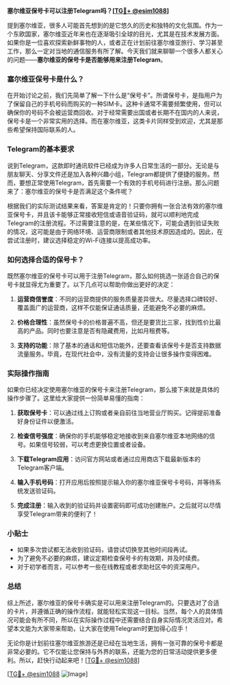 **塞尔维亚保号卡可以注册Telegram吗？[[TG💪+ @esim1088](https://t.me/s/esim1088)]**

提到塞尔维亚，很多人可能首先想到的是它悠久的历史和独特的文化氛围。作为一个东欧国家，塞尔维亚近年来也在逐渐吸引全球的目光，尤其是在技术发展方面。如果你是一位喜欢探索新鲜事物的人，或者正在计划前往塞尔维亚旅行、学习甚至工作，那么一定对当地的通信服务有所了解。今天我们就来聊聊一个很多人都关心的问题——**塞尔维亚的保号卡是否能够用来注册Telegram**。

### 塞尔维亚保号卡是什么？

在开始讨论之前，我们先简单了解一下什么是“保号卡”。所谓保号卡，是指用户为了保留自己的手机号码而购买的一种SIM卡。这种卡通常不需要频繁使用，但可以确保你的号码不会被运营商回收。对于经常需要出国或者长期不在国内的人来说，保号卡是一个非常实用的选择。而在塞尔维亚，这类卡片同样受到欢迎，尤其是那些希望保持国际联系的人。

### Telegram的基本要求

说到Telegram，这款即时通讯软件已经成为许多人日常生活的一部分。无论是与朋友聊天、分享文件还是加入各种兴趣小组，Telegram都提供了便捷的服务。然而，要想正常使用Telegram，首先需要一个有效的手机号码进行注册。那么问题来了：塞尔维亚的保号卡是否满足这个条件呢？

根据我们的实际测试结果来看，答案是肯定的！只要你拥有一张合法有效的塞尔维亚保号卡，并且该卡能够正常接收短信或语音验证码，就可以顺利地完成Telegram的注册流程。不过需要注意的是，在某些情况下，可能会遇到验证失败的情况，这可能是由于网络环境、运营商限制或者其他技术原因造成的。因此，在尝试注册时，建议选择稳定的Wi-Fi连接以提高成功率。

### 如何选择合适的保号卡？

既然塞尔维亚的保号卡可以用于注册Telegram，那么如何挑选一张适合自己的保号卡就显得尤为重要了。以下几点可以帮助你做出更好的决定：

1. **运营商信誉度**：不同的运营商提供的服务质量差异很大。尽量选择口碑较好、覆盖面广的运营商，这样不仅能保证通话质量，还能避免不必要的麻烦。
   
2. **价格合理性**：虽然保号卡的价格普遍不高，但还是要货比三家，找到性价比最高的产品。同时也要注意是否有隐藏费用，比如月租费等。

3. **支持的功能**：除了基本的通话和短信功能外，还要查看该保号卡是否支持数据流量服务。毕竟，在现代社会中，没有流量的支持会让很多操作变得困难。

### 实际操作指南

如果你已经决定使用塞尔维亚的保号卡来注册Telegram，那么接下来就是具体的操作步骤了。这里给大家提供一份简单易懂的指南：

1. **获取保号卡**：可以通过线上订购或者亲自前往当地营业厅购买。记得提前准备好身份证件以便激活。

2. **检查信号强度**：确保你的手机能够稳定地接收到来自塞尔维亚本地网络的信号。如果信号较弱，可以考虑更换位置或者设备。

3. **下载Telegram应用**：访问官方网站或者通过应用商店下载最新版本的Telegram客户端。

4. **输入手机号码**：打开应用后按照提示输入你的塞尔维亚保号卡号码，并等待系统发送验证码。

5. **完成注册**：输入收到的验证码并设置密码即可成功创建账户。之后就可以尽情享受Telegram带来的便利了！

### 小贴士

- 如果多次尝试都无法收到验证码，请尝试切换至其他时间段再试。
- 为了避免不必要的麻烦，建议定期检查保号卡的有效期，并及时续费。
- 对于初学者而言，可以参考一些在线教程或者求助社区中的资深用户。

### 总结

综上所述，塞尔维亚的保号卡确实是可以用来注册Telegram的。只要选对了合适的卡片，并遵循正确的操作流程，就能轻松实现这一目标。当然，每个人的具体情况可能会有所不同，所以在实际操作过程中还需要结合自身实际情况灵活应对。希望本文能为大家带来帮助，让大家在使用Telegram时更加得心应手！

无论你是计划前往塞尔维亚旅游还是已经在当地生活，拥有一张可靠的保号卡都是非常必要的。它不仅能让您保持与外界的联系，还能为您的日常活动提供更多便利。所以，赶快行动起来吧！[[TG💪+ @esim1088](https://t.me/s/esim1088)]

[[TG💪+ @esim1088](https://t.me/s/esim1088) ![Image](https://i.postimg.cc/4NQfJmqS/Snipaste-2025-05-13-00-14-12.png)]
